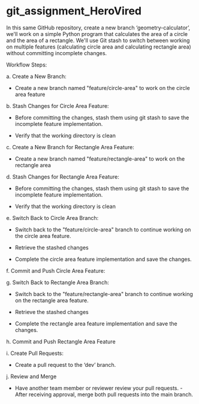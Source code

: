 # git_assignment_HeroVired

In this same GitHub repository, create a new branch ‘geometry-calculator’, we'll work on a simple Python program that calculates the area of a circle and the area of a rectangle. We'll use Git stash to switch between working on multiple features (calculating circle area and calculating rectangle area) without committing incomplete changes.

Workflow Steps:

a. Create a New Branch:
- Create a new branch named "feature/circle-area" to work on the circle area feature

b. Stash Changes for Circle Area Feature:
- Before committing the changes, stash them using git stash to save the incomplete feature implementation.

- Verify that the working directory is clean

c. Create a New Branch for Rectangle Area Feature:
- Create a new branch named "feature/rectangle-area" to work on the rectangle area

d. Stash Changes for Rectangle Area Feature:
- Before committing the changes, stash them using git stash to save the incomplete feature implementation.

- Verify that the working directory is clean

e. Switch Back to Circle Area Branch:

- Switch back to the "feature/circle-area" branch to continue working on the circle area feature.

- Retrieve the stashed changes

- Complete the circle area feature implementation and save the changes.

f. Commit and Push Circle Area Feature:

g. Switch Back to Rectangle Area Branch:

- Switch back to the "feature/rectangle-area" branch to continue working on the rectangle area feature.

- Retrieve the stashed changes

- Complete the rectangle area feature implementation and save the changes. 

h. Commit and Push Rectangle Area Feature

i. Create Pull Requests:

- Create a pull request to the ‘dev’ branch.

j. Review and Merge

- Have another team member or reviewer review your pull requests. - After receiving approval, merge both pull requests into the main branch.
